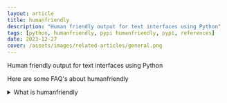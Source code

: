 ```yaml
---
layout: article
title: humanfriendly
description: "Human friendly output for text interfaces using Python"
tags: [python, humanfriendly, pypi humanfriendly, pypi, references]
date: 2023-12-27
cover: /assets/images/related-articles/general.png
---
```


Human friendly output for text interfaces using Python

Here are some FAQ's about humanfriendly
<details>
<summary>What is humanfriendly</summary>
Human friendly output for text interfaces using Python
</details>

